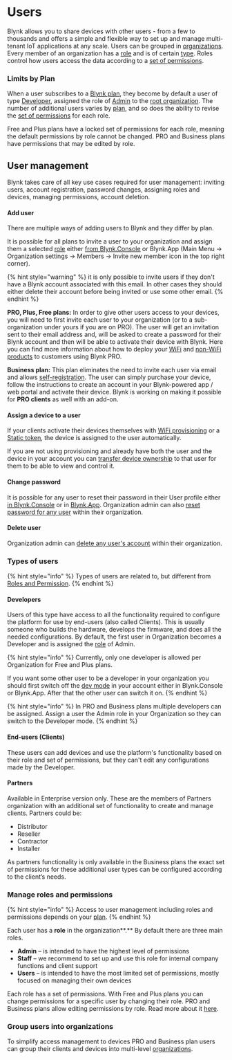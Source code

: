 # Users

Blynk allows you to share devices with other users - from a few to thousands and offers a simple and flexible way to set up and manage multi-tenant IoT applications at any scale. Users can be grouped in [organizations](../organizations.md). Every member of an organization has a [role](./#manage-roles-and-permissions) and is of certain [type](./#types-of-users). Roles control how users access the data according to a [set of permissions](../../blynk.console/settings/access.md).&#x20;

### Limits by Plan

When a user subscribes to a [Blynk plan](https://blynk.io/pricing), they become by default a user of type [Developer](./#developers),  assigned the role of [Admin](./#roles-and-permissions) to the [root organization](../organizations.md). The number of additional users varies by [plan](https://blynk.io/pricing), and so does the ability to revise the [set of permissions](../../blynk.console/settings/access.md) for each role. &#x20;

Free and Plus plans have a locked set of permissions for each role, meaning the default permissions by role cannot be changed. PRO and Business plans have permissions that may be edited by role.



## User management

Blynk takes care of all key use cases required for user management: inviting users, account registration, password changes, assigning roles and devices, managing permissions, account deletion.

#### Add user&#x20;

There are multiple ways of adding users to Blynk and they differ by plan.

It is possible for all plans to invite a user to your organization and assign them a selected [role](./#manage-roles-and-permissions) either [from Blynk.Console](../../blynk.console/users/#invite-new-user) or Blynk.App (Main Menu -> Organization settings -> Members -> Invite new member icon in the top right corner).

{% hint style="warning" %}
it is only possible to invite users if they don't have a Blynk account associated with this email. In other cases they should either delete their account before being invited or use some other email.
{% endhint %}

**PRO, Plus, Free plans:** In order to give other users access to your devices, you will need to first invite each user to your organization (or to a sub-organization under yours if you are on PRO). The user will get an invitation sent to their email address and, will be asked to create a password for their Blynk account and then will be able to activate their device with Blynk. Here you can find more information about how to deploy your [WiFi](../../commercial-use/deploying-products-with-dynamic-authtokens.md#delivering-products-to-clients-pro-plan-workflow) and [non-WiFi products](../../commercial-use/deploying-products-with-static-authtokens.md#pro-plan-workflow) to customers using Blynk PRO.

**Business plan:** This plan eliminates the need to invite each user via email and allows [self-registration](../../commercial-use/business-plan-white-label-assets/application-settings/sign-up.md). The user can simply purchase your device, follow the instructions to create an account in your Blynk-powered app / web portal and activate their device. Blynk is working on making it possible for **PRO clients** as well with an add-on.

#### Assign a device to a user

If your clients activate their devices themselves with [WiFi provisioning](../../commercial-use/deploying-products-with-dynamic-authtokens.md) or a [Static token](../../commercial-use/deploying-products-with-static-authtokens.md), the device is assigned to the user automatically.

If you are not using provisioning and already have both the user and the device in your account you can [transfer device ownership](../../blynk.console/devices/actions-with-devices.md#device-transfer) to that user for them to be able to view and control it.

#### Change password

It is possible for any user to reset their password in their User profile either [in Blynk.Console](../../blynk.console/user-profile.md#reset-password) or in [Blynk.App](../../blynk.apps/profile-management/my-profile.md). Organization admin can also [reset password for any user](../../blynk.console/users/#single-actions-on-users) within their organization.

#### Delete user

Organization admin can [delete any user's account](../../blynk.console/users/#single-actions-on-users) within their organization.



### **Types of users**

{% hint style="info" %}
Types of users are related to, but different from [Roles and Permission](../../blynk.console/settings/access.md).
{% endhint %}

#### **Developers**

Users of this type have access to all the functionality required to configure the platform for use by end-users (also called Clients). This is usually someone who builds the hardware, develops the firmware, and does all the needed configurations.  By default, the first user in Organization becomes a Developer and is assigned the [role](https://docs.blynk.io/en/blynk.console/settings/access#roles-and-permissions) of Admin.

{% hint style="info" %}
Currently, only one developer is allowed per Organization for Free and Plus plans.

If you want some other user to be a developer in your organization you should first switch off the [dev mode](../developer-mode.md) in your account either in Blynk.Console or Blynk.App. After that the other user can switch it on.
{% endhint %}

{% hint style="info" %}
In PRO and Business plans multiple developers can be assigned. Assign a user the Admin role in your Organization so they can switch to the Developer mode.
{% endhint %}

#### **End-users (Clients)**

These users can add devices and use the platform's functionality based on their role and set of permissions, but they can't edit any configurations made by the Developer.

#### **Partners**

Available in Enterprise version only. These are the members of Partners organization with an additional set of functionality to create and manage clients. Partners could be:

* Distributor&#x20;
* Reseller&#x20;
* Contractor&#x20;
* Installer

As partners functionality is only available in the Business plans the exact set of permissions for these additional user types can be configured according to the client’s needs.



### **Manage roles and permissions**

{% hint style="info" %}
Access to user management including roles and permissions depends on your [plan](https://blynk.io/pricing).
{% endhint %}

Each user has a **role** in the organization**.** By default there are three main roles.

* **Admin** – is intended to have the highest level of permissions
* **Staff** – we recommend to set up and use this role for internal company functions and client support
* **Users** – is intended to have the most limited set of permissions, mostly focused on managing their own devices

Each role has a set of permissions. With Free and Plus plans you can change permissions for a specific user by changing their role. PRO and Business plans allow editing permissions by role. Read more about it [here](../../blynk.console/settings/access.md).



### Group users into organizations

To simplify access management to devices PRO and Business plan users can group their clients and devices into multi-level [organizations](../organizations.md).
